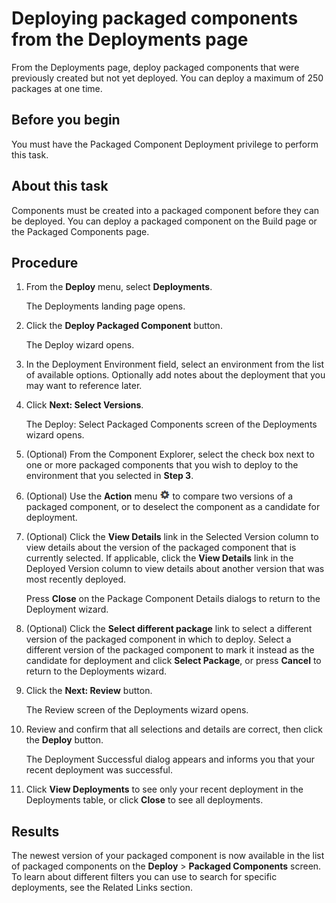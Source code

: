 # Deploying packaged components from the Deployments page 

<head>
  <meta name="guidename" content="Integration"/>
  <meta name="context" content="GUID-6b45230f-dab2-4c10-bdba-2f0761d589c3"/>
</head>


From the Deployments page, deploy packaged components that were previously created but not yet deployed. You can deploy a maximum of 250 packages at one time.

## Before you begin

You must have the Packaged Component Deployment privilege to perform this task.

## About this task

Components must be created into a packaged component before they can be deployed. You can deploy a packaged component on the Build page or the Packaged Components page.

## Procedure

1. From the **Deploy** menu, select **Deployments**.

    The Deployments landing page opens.

2. Click the **Deploy Packaged Component** button.

    The Deploy wizard opens.

3. In the Deployment Environment field, select an environment from the list of available options. Optionally add notes about the deployment that you may want to reference later.

4. Click **Next: Select Versions**.

    The Deploy: Select Packaged Components screen of the Deployments wizard opens.

5. (Optional) From the Component Explorer, select the check box next to one or more packaged components that you wish to deploy to the environment that you selected in **Step 3**.

6. (Optional) Use the **Action** menu ![img-int-black_gear](../Images/main-ic-gear-black-16_cdde83e4-a176-436a-86ca-1fe4937e3085.jpg) to compare two versions of a packaged component, or to deselect the component as a candidate for deployment.

7. (Optional) Click the **View Details** link in the Selected Version column to view details about the version of the packaged component that is currently selected. If applicable, click the **View Details** link in the Deployed Version column to view details about another version that was most recently deployed.

    Press **Close** on the Package Component Details dialogs to return to the Deployment wizard.

8. (Optional) Click the **Select different package** link to select a different version of the packaged component in which to deploy. Select a different version of the packaged component to mark it instead as the candidate for deployment and click **Select Package**, or press **Cancel** to return to the Deployments wizard.

9. Click the **Next: Review** button.

    The Review screen of the Deployments wizard opens.

10. Review and confirm that all selections and details are correct, then click the **Deploy** button.

    The Deployment Successful dialog appears and informs you that your recent deployment was successful.

11. Click **View Deployments** to see only your recent deployment in the Deployments table, or click **Close** to see all deployments.

## Results

The newest version of your packaged component is now available in the list of packaged components on the **Deploy** \> **Packaged Components** screen. To learn about different filters you can use to search for specific deployments, see the Related Links section.